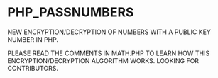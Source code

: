 # PHP_PASSNUMBERS
NEW ENCRYPTION/DECRYPTION OF NUMBERS WITH A PUBLIC KEY NUMBER IN PHP.

PLEASE READ THE COMMENTS IN MATH.PHP TO LEARN HOW THIS ENCRYPTION/DECRYPTION ALGORITHM WORKS. LOOKING FOR CONTRIBUTORS.
